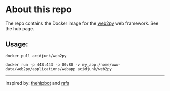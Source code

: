 # About this repo
The repo contains the Docker image for the [web2py](http://www.web2py.com/) web framework. See the hub page. 

## Usage:
`docker pull acidjunk/web2py`

`docker run -p 443:443 -p 80:80 -v my_app:/home/www-data/web2py/applications/webapp acidjunk/web2py`

---
Inspired by: [thehipbot](https://hub.docker.com/r/thehipbot/web2py/) and [rafs](https://github.com/rafsAcorsi/docker-web2py/)
